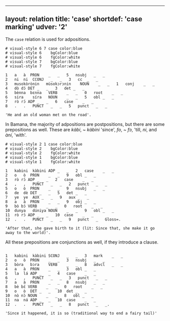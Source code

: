 
---
layout: relation
title: 'case'
shortdef: 'case marking'
udver: '2'
---

The `case` relation is used for adpositions.

~~~ conllu
# visual-style 6 7 case	color:blue
# visual-style 6	bgColor:blue
# visual-style 6	fgColor:white
# visual-style 7	bgColor:blue
# visual-style 7	fgColor:white

1	a	à	PRON	_	_	5	nsubj	_	_
2	ni	ni	CCONJ	_	_	3	cc	_	_
3	musokòrònin	mùsokɔrɔnin	NOUN	_	_	1	conj	_	_
4	dò	dɔ́	DET	_	_	3	det	_	_
5	bènna	bɛnna	VERB	_	_	0	root	_	_
6	sira	síra	NOUN	_	_	5	obl	_	_
7	rò	rɔ́	ADP	_	_	6	case	_	_
8	.	.	PUNCT	_	_	5	punct	_	_

'He and an old woman met on the road'.
~~~

In Bamana, the majority of adpositions are postpositions, but there are some prepositions as well. These are _kàbi_, ~ _kàbíni_ 'since', _fo_, ~ _fɔ_, 'till, _ni_, and _àní_, 'with'.

~~~ conllu
# visual-style 2 1 case	color:blue
# visual-style 2	bgColor:blue
# visual-style 2	fgColor:white
# visual-style 1	bgColor:blue
# visual-style 1	fgColor:white

1	kabini	kàbini	ADP	_	_	2	case	_	_
2	o	ò	PRON	_	_	9	obl	_	_
3	rò	rɔ́	ADP	_	_	2	case	_	_
4	,	,	PUNCT	_	_	2	punct	_	_
5	o	ò	PRON	_	_	9	nsubj	_	_
6	de	dè	DET	_	_	5	det	_	_
7	ye	ye	AUX	_	_	9	aux	_	_
8	a	à	PRON	_	_	9	obj	_	_
9	bò	bɔ́	VERB	_	_	0	root	_	_
10	dunya	dúniya	NOUN	_	_	9	obl	_	_
11	rò	rɔ́	ADP	_	_	10	case	_	_
12	.	.	PUNCT	_	_	9	punct	_	Gloss=.

'After that, she gave birth to it (lit: Since that, she make it go away to the world)'.
~~~

All these prepositions are conjunctions as well, if they introduce a clause.
~~~ conllu

1	kabini	kàbini	SCONJ	_	_	3	mark	_	_
2	o	ò	PRON	_	_	3	nsubj	_	_
3	bòra	bɔra	VERB	_	_	8	advcl	_	_
4	a	à	PRON	_	_	3	obl	_	_
5	la	lá	ADP	_	_	4	case	_	_
6	,	,	PUNCT	_	_	3	punct	_	_
7	a	à	PRON	_	_	8	nsubj	_	_
8	bè	bɛ́	VERB	_	_	0	root	_	_
9	o	ò	DET	_	_	10	det	_	_
10	nò	nɔ̀	NOUN	_	_	8	obl	_	_
11	na	ná	ADP	_	_	10	case	_	_
12	.	.	PUNCT	_	_	8	punct	_	_.

'Since it happened, it is so (traditional way to end a fairy tail)'
~~~
